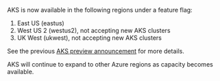 AKS is now available in the following regions under a feature flag:

1. East US (eastus)
2. West US 2 (westus2), not accepting new AKS clusters
3. UK West (ukwest), not accepting new AKS clusters

See the previous [AKS preview announcement](https://azure.microsoft.com/en-us/blog/introducing-azure-container-service-aks-managed-kubernetes-and-azure-container-registry-geo-replication/) for more details.

AKS will continue to expand to other Azure regions as capacity becomes available.
